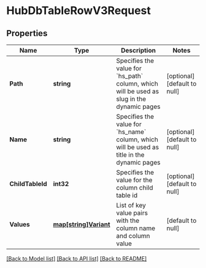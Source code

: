 # HubDbTableRowV3Request

## Properties
Name | Type | Description | Notes
------------ | ------------- | ------------- | -------------
**Path** | **string** | Specifies the value for &#x60;hs_path&#x60; column, which will be used as slug in the dynamic pages | [optional] [default to null]
**Name** | **string** | Specifies the value for &#x60;hs_name&#x60; column, which will be used as title in the dynamic pages | [optional] [default to null]
**ChildTableId** | **int32** | Specifies the value for the column child table id | [optional] [default to null]
**Values** | [**map[string]Variant**](Variant.md) | List of key value pairs with the column name and column value | [default to null]

[[Back to Model list]](../README.md#documentation-for-models) [[Back to API list]](../README.md#documentation-for-api-endpoints) [[Back to README]](../README.md)

